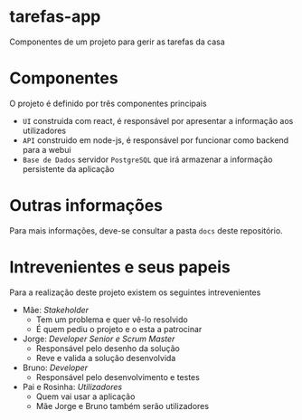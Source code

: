 # tarefas-app
Componentes de um projeto para gerir as tarefas da casa

# Componentes
O projeto é definido por três componentes principais
 - `UI` construida com react, é responsável por apresentar a informação aos utilizadores
 - `API` construido em node-js, é responsável por funcionar como backend para a webui
 - `Base de Dados` servidor `PostgreSQL` que irá armazenar a informação persistente da aplicação

# Outras informações
Para mais informações, deve-se consultar a pasta `docs` deste repositório.

# Intrevenientes e seus papeis
Para a realização deste projeto existem os seguintes intrevenientes
- Mãe: *Stakeholder*
    - Tem um problema e quer vê-lo resolvido
    - É quem pediu o projeto e o esta a patrocinar
- Jorge: *Developer Senior e Scrum Master*
    - Responsável pelo desenho da solução
    - Reve e valida a solução desenvolvida
- Bruno: *Developer*
    - Responsável pelo desenvolvimento e testes
- Pai e Rosinha: *Utilizadores*
    - Quem vai usar a aplicação
    - Mãe Jorge e Bruno também serão utilizadores
